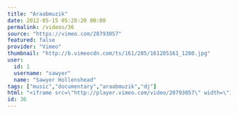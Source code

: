 ```yaml
---
title: "Araabmuzik"
date: 2012-05-15 05:28:20 00:00
permalink: /videos/36
source: "https://vimeo.com/20793057"
featured: false
provider: "Vimeo"
thumbnail: "http://b.vimeocdn.com/ts/161/285/161285161_1280.jpg"
user:
  id: 1
  username: "sawyer"
  name: "Sawyer Hollenshead"
tags: ["music","documentary","araabmuzik","dj"]
html: "<iframe src=\"http://player.vimeo.com/video/20793057\" width=\"1280\" height=\"720\" frameborder=\"0\" webkitAllowFullScreen mozallowfullscreen allowFullScreen></iframe>"
id: 36
---
```


